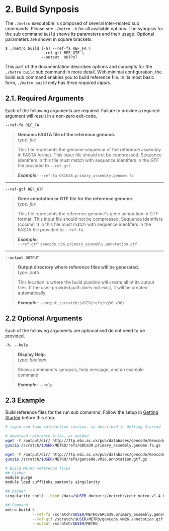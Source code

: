 # 2. Build Synposis

The `./metro` executable is composed of several inter-related sub commands. Please see `./metro -h` for all available options. The synopsis for the sub command `build` shows its parameters and their usage. Optional parameters are shown in square brackets.

```
$ ./metro build [-h] --ref-fa REF_FA \
                --ref-gtf REF_GTF \
                --output  OUTPUT 
```

This part of the documentation describes options and concepts for the `./metro build` sub command in more detail. With minimal configuration, the build sub command enables you to build reference file. In its most basic form, `./metro build` only has _three required inputs_.

## 2.1. Required Arguments

Each of the following arguments are required. Failure to provide a required argument will result in a non-zero exit-code.

`--ref-fa REF_FA`  
> **Genomic FASTA file of the reference genome.**  
> *type: file*
> 
> This file represents the genome sequence of the reference assembly in FASTA format. This input file should not be compressed. Sequence identifers in this file must match with sequence identifers in the GTF file provided to `--ref-gtf`.  
> 
> ***Example:***
> `--ref-fa GRCh38.primary_assembly.genome.fa`
--- 
`--ref-gtf REF_GTF`  
> **Gene annotation or GTF file for the reference genome.**  
> *type: file*
> 
> This file represents the reference genome's gene annotation in GTF format. This input file should not be compressed. Sequence identifers (column 1) in this file must match with sequence identifers in the FASTA file provided to `--ref-fa`.  
> 
> ***Example:***  
> `--ref-gtf gencode.v36.primary_assembly.annotation.gtf`
--- 
`--output OUTPUT`
> **Output directory where reference files will be generated.**  
> *type: path*
>   
> This location is where the build pipeline will create all of its output files. If the user-provided path does not exist, it will be created automatically.
> 
> ***Example:*** 
> `--output /scratch/$USER/refs/hg38_v36/`

## 2.2 Optional Arguments
Each of the following arguments are optional and do not need to be provided. 

`-h, --help`            
> **Display Help.**  
> *type: boolean*
> 
> Shows command's synopsis, help message, and an example command
> 
> ***Example:*** 
> `--help`

## 2.3 Example
Build reference files for the run sub comamnd. Follow the setup in [Getting Started](https://ccbr.github.io/METRO/METRO/getting-started/) before this step.

```bash
# login and load interactive session, as described in Getting Started

# download reference files, as needed
wget -P /output/dir/ http://ftp.ebi.ac.uk/pub/databases/gencode/Gencode_mouse/release_M29/GRCm39.primary_assembly.genome.fa
gunzip /scratch/$USER/METRO/refs/GRCm39.primary_assembly.genome.fa.gz

wget -P /output/dir/ http://ftp.ebi.ac.uk/pub/databases/gencode/Gencode_mouse/release_M29/gencode.vM26.annotation.gtf
gunzip /scratch/$USER/METRO/refs/gencode.vM26.annotation.gtf.gz

# Build METRO reference files
## Github
module purge
module load cufflinks samtools singularity

## Docker
singularity shell --bind /data/$USER docker://nciccbr/ccbr_metro_v1.4 nciccbr/ccbr_metro_v1.4

## Command
metro build \
            --ref-fa /scratch/$USER/METRO/GRCm39.primary_assembly.genome.fa \
            --ref-gtf /scratch/$USER/METRO/gencode.vM26.annotation.gtf \
            --output /scratch/$USER/METRO
```